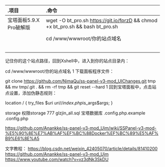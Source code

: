 |.项目|.命令|
| :--------   | :-----  | 
| 宝塔面板5.9.X Pro破解版	| wget -O bt_pro.sh https://git.io/fprzD && chmod +x bt_pro.sh && bash bt_pro.sh |
|  |  |
|  | cd /www/wwwroot/你的站点域名 |
|  |  |
|  |  |
|  |  |
|  |  |
|  |  |



记住你的这个站点路径，回到Xshell中，进入到你的站点目录内：

cd /www/wwwroot/你的站点域名
1
下载面板程序文件：

git clone https://github.com/NimaQu/ss-panel-v3-mod_UIChanges.git tmp && mv tmp/.git . && rm -rf tmp && git reset --hard
1
回到宝塔面板中，点击站点设置，添加伪静态规则：

location / {
                        try_files $uri $uri/ /index.php$is_args$args;
                }


storage   权限storage 777
glzjin_all.sql 宝塔数据库
  .config.php.example   .config.php
  
  
https://github.com/Anankke/ss-panel-v3-mod_Uim/wiki/SSPanel-v3-mod-%E5%90%8E%E7%AB%AF%EF%BC%88Docker%EF%BC%89%E5%AF%B9%E6%8E%A5  
  
  
  
  
  
  
文字教程：
https://blog.csdn.net/weixin_42405070/article/details/81410200
https://github.com/Anankke/ss-panel-v3-mod_Uim
https://www.youtube.com/watch?v=vz3dNk3SkDU

